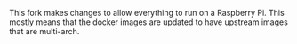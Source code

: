This fork makes changes to allow everything to run on a Raspberry Pi. This mostly means that the docker images are updated to have upstream images that are multi-arch.
